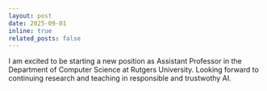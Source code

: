 ```yaml
---
layout: post
date: 2025-09-01
inline: true
related_posts: false
---
```


I am excited to be starting a new position as Assistant Professor in the Department of Computer Science at Rutgers University.  Looking forward to continuing research and teaching in responsible and trustwothy AI.
